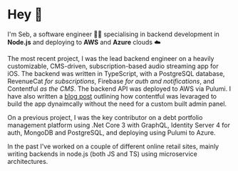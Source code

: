 # Hey 👋

I'm Seb, a software engineer 👨‍💻 specialising in backend development in **Node.js** and deploying to **AWS** and **Azure** clouds ☁️

The most recent project, I was the lead backend engineer on a heavily customizable, CMS-driven, subscription-based audio streaming app for iOS. The backend was written in TypeScript, with a PostgreSQL database, RevenueCat _for subscriptions_, Firebase _for auth and notifications_, and Contentful _as the CMS_. The backend API was deployed to AWS via Pulumi. I have also written a [blog post](https://www.strv.com/blog/building-a-contentful-driven-audio-streaming-app-engineering-product) outlining how contentful was levaraged to build the app dynaimcally without the need for a custom built admin panel.

On a previous project, I was the key contributor on a debt portfolio management platform using .Net Core 3 with GraphQL, Identity Server 4 for auth, MongoDB and PostgreSQL, and deploying using Pulumi to Azure.

In the past I've worked on a couple of different online retail sites, mainly writing backends in node.js (both JS and TS) using microservice architectures.
